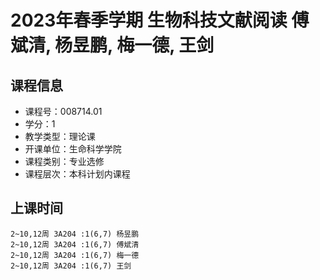 # 2023年春季学期 生物科技文献阅读 傅斌清, 杨昱鹏, 梅一德, 王剑






## 课程信息

- 课程号：008714.01
- 学分：1
- 教学类型：理论课
- 开课单位：生命科学学院
- 课程类别：专业选修
- 课程层次：本科计划内课程

## 上课时间

```
2~10,12周 3A204 :1(6,7) 杨昱鹏
2~10,12周 3A204 :1(6,7) 傅斌清
2~10,12周 3A204 :1(6,7) 梅一德
2~10,12周 3A204 :1(6,7) 王剑
```

